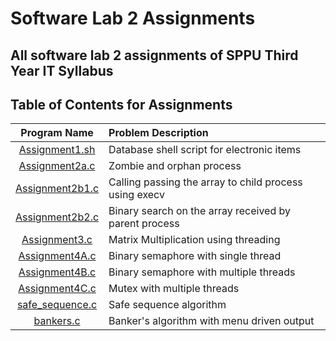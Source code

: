 # Software Lab 2 Assignments

## All software lab 2 assignments of SPPU Third Year IT Syllabus

## Table of Contents for Assignments


| Program Name                     | Problem Description                  |
| :-----------------------------:  | :--------------------------------    |
|[Assignment1.sh](Assignment1.sh)|Database shell script for electronic items|
|[Assignment2a.c](Assignment2a.c)|Zombie and orphan process|
|[Assignment2b1.c](Assignment2b1.c)|Calling passing the array to child process using execv|
|[Assignment2b2.c](Assignment2b2.c)|Binary search on the array received by parent process|
|[Assignment3.c](Assignment3.c)|Matrix Multiplication using threading|
|[Assignment4A.c](Assignment4A.c)|Binary semaphore with single thread|
|[Assignment4B.c](Assignment4B.c)|Binary semaphore with multiple threads|
|[Assignment4C.c](Assignment4C.c)|Mutex with multiple threads|
|[safe_sequence.c](safe_sequence.c)|Safe sequence algorithm|
|[bankers.c](bankers.c)|Banker's algorithm with menu driven output|


